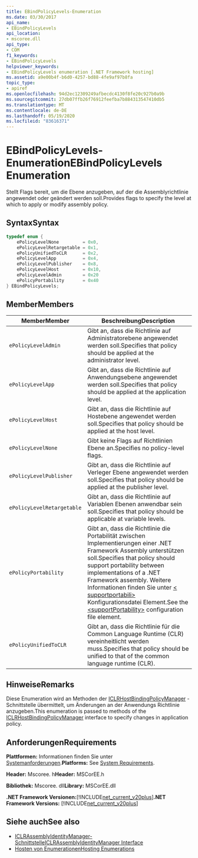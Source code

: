 ```yaml
---
title: EBindPolicyLevels-Enumeration
ms.date: 03/30/2017
api_name:
- EBindPolicyLevels
api_location:
- mscoree.dll
api_type:
- COM
f1_keywords:
- EBindPolicyLevels
helpviewer_keywords:
- EBindPolicyLevels enumeration [.NET Framework hosting]
ms.assetid: a9e00b4f-b6d0-4257-bd88-4fe9af97b8fa
topic_type:
- apiref
ms.openlocfilehash: 94d2ec12309249afbecdc4130f8fe20c927b0a9b
ms.sourcegitcommit: 27db07ffb26f76912feefba7b884313547410db5
ms.translationtype: MT
ms.contentlocale: de-DE
ms.lasthandoff: 05/19/2020
ms.locfileid: "83616371"
---
```

# <a name="ebindpolicylevels-enumeration"></a><span data-ttu-id="c5f7d-102">EBindPolicyLevels-Enumeration</span><span class="sxs-lookup"><span data-stu-id="c5f7d-102">EBindPolicyLevels Enumeration</span></span>
<span data-ttu-id="c5f7d-103">Stellt Flags bereit, um die Ebene anzugeben, auf der die Assemblyrichtlinie angewendet oder geändert werden soll.</span><span class="sxs-lookup"><span data-stu-id="c5f7d-103">Provides flags to specify the level at which to apply or modify assembly policy.</span></span>  
  
## <a name="syntax"></a><span data-ttu-id="c5f7d-104">Syntax</span><span class="sxs-lookup"><span data-stu-id="c5f7d-104">Syntax</span></span>  
  
```cpp  
typedef enum {  
    ePolicyLevelNone         = 0x0,  
    ePolicyLevelRetargetable = 0x1,  
    ePolicyUnifiedToCLR      = 0x2,  
    ePolicyLevelApp          = 0x4,  
    ePolicyLevelPublisher    = 0x8,  
    ePolicyLevelHost         = 0x10,  
    ePolicyLevelAdmin        = 0x20  
    ePolicyPortability       = 0x40  
} EBindPolicyLevels;  
```  
  
## <a name="members"></a><span data-ttu-id="c5f7d-105">Member</span><span class="sxs-lookup"><span data-stu-id="c5f7d-105">Members</span></span>  
  
|<span data-ttu-id="c5f7d-106">Member</span><span class="sxs-lookup"><span data-stu-id="c5f7d-106">Member</span></span>|<span data-ttu-id="c5f7d-107">Beschreibung</span><span class="sxs-lookup"><span data-stu-id="c5f7d-107">Description</span></span>|  
|------------|-----------------|  
|`ePolicyLevelAdmin`|<span data-ttu-id="c5f7d-108">Gibt an, dass die Richtlinie auf Administratorebene angewendet werden soll.</span><span class="sxs-lookup"><span data-stu-id="c5f7d-108">Specifies that policy should be applied at the administrator level.</span></span>|  
|`ePolicyLevelApp`|<span data-ttu-id="c5f7d-109">Gibt an, dass die Richtlinie auf Anwendungsebene angewendet werden soll.</span><span class="sxs-lookup"><span data-stu-id="c5f7d-109">Specifies that policy should be applied at the application level.</span></span>|  
|`ePolicyLevelHost`|<span data-ttu-id="c5f7d-110">Gibt an, dass die Richtlinie auf Hostebene angewendet werden soll.</span><span class="sxs-lookup"><span data-stu-id="c5f7d-110">Specifies that policy should be applied at the host level.</span></span>|  
|`ePolicyLevelNone`|<span data-ttu-id="c5f7d-111">Gibt keine Flags auf Richtlinien Ebene an.</span><span class="sxs-lookup"><span data-stu-id="c5f7d-111">Specifies no policy-level flags.</span></span>|  
|`ePolicyLevelPublisher`|<span data-ttu-id="c5f7d-112">Gibt an, dass die Richtlinie auf Verleger Ebene angewendet werden soll.</span><span class="sxs-lookup"><span data-stu-id="c5f7d-112">Specifies that policy should be applied at the publisher level.</span></span>|  
|`ePolicyLevelRetargetable`|<span data-ttu-id="c5f7d-113">Gibt an, dass die Richtlinie auf Variablen Ebenen anwendbar sein soll.</span><span class="sxs-lookup"><span data-stu-id="c5f7d-113">Specifies that policy should be applicable at variable levels.</span></span>|  
|`ePolicyPortability`|<span data-ttu-id="c5f7d-114">Gibt an, dass die Richtlinie die Portabilität zwischen Implementierungen einer .NET Framework Assembly unterstützen soll.</span><span class="sxs-lookup"><span data-stu-id="c5f7d-114">Specifies that policy should support portability between implementations of a .NET Framework assembly.</span></span> <span data-ttu-id="c5f7d-115">Weitere Informationen finden Sie unter [ \< supportportabili>](../../configure-apps/file-schema/runtime/supportportability-element.md) Konfigurationsdatei Element.</span><span class="sxs-lookup"><span data-stu-id="c5f7d-115">See the [\<supportPortability>](../../configure-apps/file-schema/runtime/supportportability-element.md) configuration file element.</span></span>|  
|`ePolicyUnifiedToCLR`|<span data-ttu-id="c5f7d-116">Gibt an, dass die Richtlinie für die Common Language Runtime (CLR) vereinheitlicht werden muss.</span><span class="sxs-lookup"><span data-stu-id="c5f7d-116">Specifies that policy should be unified to that of the common language runtime (CLR).</span></span>|  
  
## <a name="remarks"></a><span data-ttu-id="c5f7d-117">Hinweise</span><span class="sxs-lookup"><span data-stu-id="c5f7d-117">Remarks</span></span>  
 <span data-ttu-id="c5f7d-118">Diese Enumeration wird an Methoden der [ICLRHostBindingPolicyManager](iclrhostbindingpolicymanager-interface.md) -Schnittstelle übermittelt, um Änderungen an der Anwendungs Richtlinie anzugeben.</span><span class="sxs-lookup"><span data-stu-id="c5f7d-118">This enumeration is passed to methods of the [ICLRHostBindingPolicyManager](iclrhostbindingpolicymanager-interface.md) interface to specify changes in application policy.</span></span>  
  
## <a name="requirements"></a><span data-ttu-id="c5f7d-119">Anforderungen</span><span class="sxs-lookup"><span data-stu-id="c5f7d-119">Requirements</span></span>  
 <span data-ttu-id="c5f7d-120">**Plattformen:** Informationen finden Sie unter [Systemanforderungen](../../get-started/system-requirements.md).</span><span class="sxs-lookup"><span data-stu-id="c5f7d-120">**Platforms:** See [System Requirements](../../get-started/system-requirements.md).</span></span>  
  
 <span data-ttu-id="c5f7d-121">**Header:** Mscoree. h</span><span class="sxs-lookup"><span data-stu-id="c5f7d-121">**Header:** MSCorEE.h</span></span>  
  
 <span data-ttu-id="c5f7d-122">**Bibliothek:** Mscoree. dll</span><span class="sxs-lookup"><span data-stu-id="c5f7d-122">**Library:** MSCorEE.dll</span></span>  
  
 <span data-ttu-id="c5f7d-123">**.NET Framework Versionen:**[!INCLUDE[net_current_v20plus](../../../../includes/net-current-v20plus-md.md)]</span><span class="sxs-lookup"><span data-stu-id="c5f7d-123">**.NET Framework Versions:** [!INCLUDE[net_current_v20plus](../../../../includes/net-current-v20plus-md.md)]</span></span>  
  
## <a name="see-also"></a><span data-ttu-id="c5f7d-124">Siehe auch</span><span class="sxs-lookup"><span data-stu-id="c5f7d-124">See also</span></span>

- [<span data-ttu-id="c5f7d-125">ICLRAssemblyIdentityManager-Schnittstelle</span><span class="sxs-lookup"><span data-stu-id="c5f7d-125">ICLRAssemblyIdentityManager Interface</span></span>](iclrassemblyidentitymanager-interface.md)
- [<span data-ttu-id="c5f7d-126">Hosten von Enumerationen</span><span class="sxs-lookup"><span data-stu-id="c5f7d-126">Hosting Enumerations</span></span>](hosting-enumerations.md)
